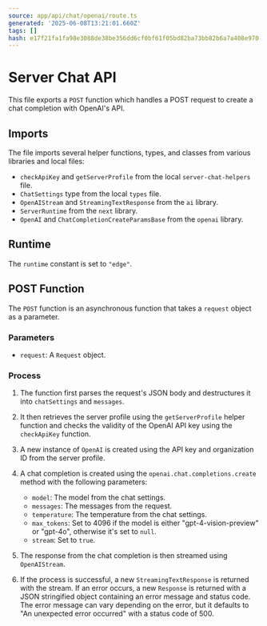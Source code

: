 ```yaml
---
source: app/api/chat/openai/route.ts
generated: '2025-06-08T13:21:01.660Z'
tags: []
hash: e17f21fa1fa98e3088de38be356dd6cf0bf61f05bd82ba73bb82b6a7a408e970
---
```

# Server Chat API

This file exports a `POST` function which handles a POST request to create a chat completion with OpenAI's API.

## Imports

The file imports several helper functions, types, and classes from various libraries and local files:

- `checkApiKey` and `getServerProfile` from the local `server-chat-helpers` file.
- `ChatSettings` type from the local `types` file.
- `OpenAIStream` and `StreamingTextResponse` from the `ai` library.
- `ServerRuntime` from the `next` library.
- `OpenAI` and `ChatCompletionCreateParamsBase` from the `openai` library.

## Runtime

The `runtime` constant is set to `"edge"`.

## POST Function

The `POST` function is an asynchronous function that takes a `request` object as a parameter.

### Parameters

- `request`: A `Request` object.

### Process

1. The function first parses the request's JSON body and destructures it into `chatSettings` and `messages`.

2. It then retrieves the server profile using the `getServerProfile` helper function and checks the validity of the OpenAI API key using the `checkApiKey` function.

3. A new instance of `OpenAI` is created using the API key and organization ID from the server profile.

4. A chat completion is created using the `openai.chat.completions.create` method with the following parameters:
   - `model`: The model from the chat settings.
   - `messages`: The messages from the request.
   - `temperature`: The temperature from the chat settings.
   - `max_tokens`: Set to 4096 if the model is either "gpt-4-vision-preview" or "gpt-4o", otherwise it's set to `null`.
   - `stream`: Set to `true`.

5. The response from the chat completion is then streamed using `OpenAIStream`.

6. If the process is successful, a new `StreamingTextResponse` is returned with the stream. If an error occurs, a new `Response` is returned with a JSON stringified object containing an error message and status code. The error message can vary depending on the error, but it defaults to "An unexpected error occurred" with a status code of 500.
